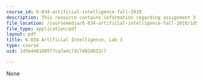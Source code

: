 ```yaml
---
course_id: 6-034-artificial-intelligence-fall-2010
description: This resource contains information regarding assignment 3.
file_location: /coursemedia/6-034-artificial-intelligence-fall-2010/1d5b4401805f7ca7adc73c7482d832c7_MIT6_034F10_lab3.pdf
file_type: application/pdf
layout: pdf
title: 6.034 Artificial Intelligence, Lab 3
type: course
uid: 1d5b4401805f7ca7adc73c7482d832c7

---
```

None